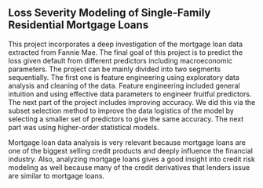 ## Loss Severity Modeling of Single-Family Residential Mortgage Loans

This project incorporates a deep investigation of the mortgage loan data extracted from Fannie Mae. The final goal of this project is to predict the loss given default from different predictors including macroeconomic parameters. The project can be mainly divided into two segments sequentially. The first one is feature engineering using exploratory data analysis and cleaning of the data. Feature engineering included general intuition and using effective data parameters to engineer fruitful predictors. The next part of the project includes improving accuracy. We did this via the subset selection method to improve the data logistics of the model by selecting a smaller set of predictors to give the same accuracy. The next part was using higher-order statistical models.

Mortgage loan data analysis is very relevant because mortgage loans are one of the biggest selling credit products and deeply influence the financial industry. Also, analyzing mortgage loans gives a good insight into credit risk modeling as well because many of the credit derivatives that lenders issue are similar to mortgage loans.

